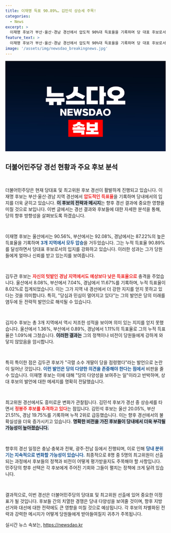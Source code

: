 ```yaml
---
title: 이재명 득표 90.89%… 김민석 상승세 주목!
categories:
  - News
excerpt: >
  이재명 후보가 부산·울산·경남 경선에서 압도적 90%대 득표율을 기록하며 당 대표 후보로서의 입지를 다졌다. 김두관 후보는 저조한 성적을 보이며 내부 갈등의 목소리도 커졌다. 민주당의 향후 정치 지형에 대한 예측이 필요하다!
feature_text: >
  이재명 후보가 부산·울산·경남 경선에서 압도적 90%대 득표율을 기록하며 당 대표 후보로서의 입지를 다졌다. 김두관 후보는 저조한 성적을 보이며 내부 갈등의 목소리도 커졌다. 민주당의 향후 정치 지형에 대한 예측이 필요하다!
image: '/assets/img/newsdao_breakingnews.jpg'
---
```


<p><img src="/assets/img/newsdao_breakingnews.jpg" alt="pcversion 속보" /></p>

<h2 data-ke-size="size26">더불어민주당 경선 현황과 주요 후보 분석</h2>

<p data-ke-size="size16">&nbsp;</p>

<p>더불어민주당은 현재 당대표 및 최고위원 후보 경선이 활발하게 진행되고 있습니다. 이재명 후보는 부산·울산·경남 지역 경선에서 <b><span style="color: #ee2323;">압도적인 득표율</span></b>을 기록하며 당내에서의 입지를 더욱 굳히고 있습니다. <b><span style="background-color: #21538527;">이 후보의 전략과 메시지</span></b>는 향후 경선 결과에 중요한 영향을 미칠 것으로 보입니다. 이번 글에서는 경선 결과와 후보들에 대한 자세한 분석을 통해, 당의 향후 방향성을 살펴보도록 하겠습니다.</p>

<p data-ke-size="size16">&nbsp;</p>

<p>이재명 후보는 울산에서는 90.56%, 부산에서는 92.08%, 경남에서는 87.22%의 높은 득표율을 기록하며 <b><span style="color: #1a5490;">3개 지역에서 모두 압승</span></b>을 거두었습니다. 그는 누적 득표율 90.89%를 달성하면서 당대표 후보로서의 입지를 강화하고 있습니다. 이러한 성과는 그가 당원들에게 얼마나 신뢰를 받고 있는지를 보여줍니다.</p>

<p data-ke-size="size16">&nbsp;</p>

<p>김두관 후보는 <b><span style="color: #ee2323;">자신의 텃밭인 경남 지역에서도 예상보다 낮은 득표율으로</span></b> 충격을 주었습니다. 울산에서 8.08%, 부산에서 7.04%, 경남에서 11.67%를 기록하며, 누적 득표율이 8.02%로 집계되었습니다. 이는 그가 지역 내 경선에서 더 강한 지지를 얻지 못하고 있다는 것을 의미합니다. 특히, "당심과 민심이 멀어지고 있다"는 그의 발언은 당의 미래를 염두에 둔 전략적 발언으로 해석될 수 있습니다.</p>

<p data-ke-size="size16">&nbsp;</p>

<p>김지수 후보는 총 3개 지역에서 역시 저조한 성적을 보이며 의미 있는 지지를 얻지 못했습니다. 울산에서 1.36%, 부산에서 0.89%, 경남에서 1.11%의 득표율로 그의 누적 득표율은 1.09%에 그쳤습니다. <b><span style="background-color: #21538527;">이러한 결과는</span></b> 그의 정책이나 비전이 당원들에게 강하게 와닿지 않았음을 암시합니다.</p>

<p data-ke-size="size16">&nbsp;</p>

<p>특히 특이한 점은 김두관 후보가 "극렬 소수 개딸이 당을 점령했다"라는 발언으로 논란이 일어난 것입니다. <b><span style="color: #1a5490;">이런 발언은 당의 다양한 의견을 존중해야 한다는 점에서</span></b> 비판을 줄 수 있습니다. 이재명 후보는 이에 대해 "당의 다양성을 보여주는 일"이라고 반박하며, 상대 후보의 발언에 대한 메세지를 명확히 전달했습니다.</p>

<p data-ke-size="size16">&nbsp;</p>

<p>최고위원 경선에서도 흥미로운 변화가 관찰됩니다. 김민석 후보가 경선 중 상승세를 타면서 <b><span style="color: #ee2323;">정봉주 후보를 추격하고 있다</span></b>는 점입니다. 김민석 후보는 울산 20.05%, 부산 21.51%, 경남 19.75%를 기록하며 누적 2위로 급등했습니다. 이는 향후 경선에서의 불확실성을 더욱 증가시키고 있습니다. <b><span style="background-color: #21538527;">명확한 비전을 가진 후보들이 당내에서 더욱 부각될 가능성이 높아졌습니다.</span></b></p>

<p data-ke-size="size16">&nbsp;</p>

<p>향후의 경선 일정은 충남·충북과 전북, 광주·전남 등에서 진행되며, 이로 인해 <b><span style="color: #1a5490;">당내 분위기는 지속적으로 변화할 가능성이 있습니다.</span></b> 최종적으로 8명 중 5명의 최고위원이 선출되는 과정에서 후보들의 정책과 비전이 어떻게 평가받을지도 주목해야 할 사항입니다. 민주당의 향후 선택은 각 후보에게 주어진 기회와 그들이 펼치는 정책에 크게 달려 있습니다.</p>

<p data-ke-size="size16">&nbsp;</p>

<p>결과적으로, 이번 경선은 더불어민주당의 당대표 및 최고위원 선출에 있어 중요한 이정표가 될 것입니다. 후보들 간의 치열한 경쟁은 당내 다양성을 보여줄 것이며, 향후 지방선거와 대선에 대한 전략에도 큰 영향을 미칠 것으로 예상됩니다. 각 후보의 차별화된 전략과 강력한 메시지가 어떻게 당원들에게 받아들여질지 귀추가 주목됩니다.</p>
실시간 뉴스 속보는, <a href="https://newsdao.kr" rel="dofollow">https://newsdao.kr</a>


